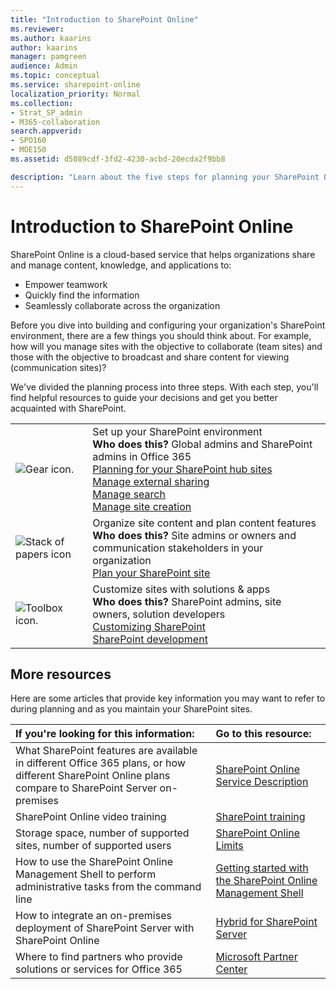 ```yaml
---
title: "Introduction to SharePoint Online"
ms.reviewer: 
ms.author: kaarins
author: kaarins
manager: pamgreen
audience: Admin
ms.topic: conceptual
ms.service: sharepoint-online
localization_priority: Normal
ms.collection:  
- Strat_SP_admin
- M365-collaboration
search.appverid:
- SPO160
- MOE150
ms.assetid: d5089cdf-3fd2-4230-acbd-20ecda2f9bb8

description: "Learn about the five steps for planning your SharePoint Online environment."
---
```


# Introduction to SharePoint Online

SharePoint Online is a cloud-based service that helps organizations share and manage content, knowledge, and applications to: 

- Empower teamwork
- Quickly find the information
- Seamlessly collaborate across the organization
  
Before you dive into building and configuring your organization's SharePoint environment, there are a few things you should think about. For example, how will you manage sites with the objective to collaborate (team sites) and those with the objective to broadcast and share content for viewing (communication sites)?
  
We've divided the planning process into three steps. With each step, you'll find helpful resources to guide your decisions and get you better acquainted with SharePoint. 
  
|||
|:-----|:-----|
|![Gear icon.](media/64f7c58f-851d-41c8-abe8-823ea52dce60.png)           <br/> | Set up your SharePoint environment  <br/> **Who does this?** Global admins and SharePoint admins in Office 365  <br/> [Planning for your SharePoint hub sites](planning-hub-sites.md) <br/> [Manage external sharing](external-sharing-overview.md) <br/> [Manage search](get-started-with-modern-search-experience.md) <br/> [Manage site creation](manage-site-creation.md) <br/>  |
|![Stack of papers icon](media/abb183d3-208f-42f8-9cd6-7ddeb5127a38.png)           <br/> | Organize site content and plan content features  <br/> **Who does this?** Site admins or owners and communication stakeholders in your organization  <br/> [Plan your SharePoint site](https://support.office.com/article/35d9adfe-d5cc-462f-a63a-bae7f2529182) <br/> |
|![Toolbox icon.](media/232048cf-0bae-4e59-bb85-8c5f6a01e0c4.png)           <br/> | Customize sites with solutions &amp; apps  <br/> **Who does this?** SharePoint admins, site owners, solution developers  <br/> [Customizing SharePoint](extend-and-develop.md) <br/>[SharePoint development](/sharepoint/dev/) <br/> |
   
## More resources
<a name="__top"> </a>

Here are some articles that provide key information you may want to refer to during planning and as you maintain your SharePoint sites.
  
|**If you're looking for this information:**|**Go to this resource:**|
|:-----|:-----|
|What SharePoint features are available in different Office 365 plans, or how different SharePoint Online plans compare to SharePoint Server on-premises  <br/> |[SharePoint Online Service Description](/office365/servicedescriptions/sharepoint-online-service-description/sharepoint-online-service-description) <br/> |
|SharePoint Online video training  <br/> |[SharePoint training](https://support.office.com/article/cb8ef501-84db-4427-ac77-ec2009fb8e23) <br/> |
|Storage space, number of supported sites, number of supported users  <br/> |[SharePoint Online Limits](/office365/servicedescriptions/sharepoint-online-service-description/sharepoint-online-limits) <br/> |
|How to use the SharePoint Online Management Shell to perform administrative tasks from the command line  <br/> |[Getting started with the SharePoint Online Management Shell](/powershell/sharepoint/sharepoint-online/connect-sharepoint-online) <br/> |
|How to integrate an on-premises deployment of SharePoint Server with SharePoint Online  <br/> |[Hybrid for SharePoint Server](/sharepoint/hybrid/hybrid) <br/> |
|Where to find partners who provide solutions or services for Office 365  <br/> |[Microsoft Partner Center](https://partnercenter.microsoft.com/pcv/search) <br/> |
   

